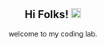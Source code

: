 <div align="center">

<h2>Hi Folks! <img src="https://raw.githubusercontent.com/MartinHeinz/MartinHeinz/master/wave.gif" width="20" height="20"/></h2>

<p>welcome to my coding lab.</p>

</div>

